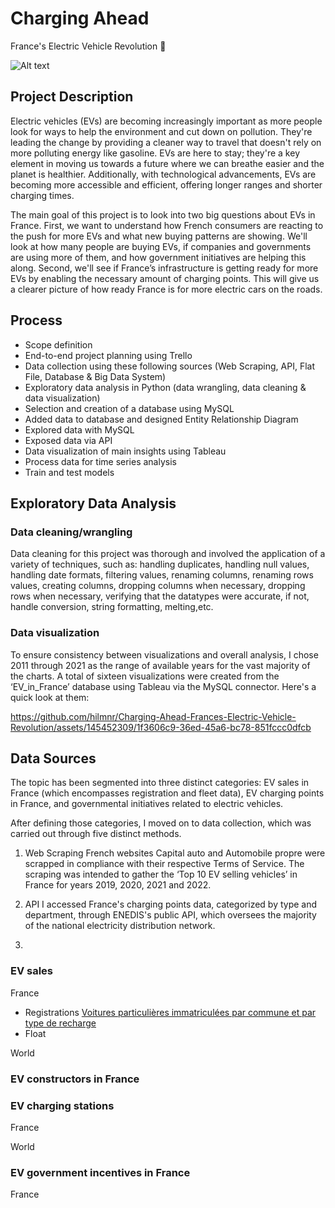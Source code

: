 # Charging Ahead
France's Electric Vehicle Revolution 🔋

![Alt text](https://github.com/hilmnr/Charging-Ahead-Frances-Electric-Vehicle-Revolution/assets/145452309/b0e3068a-fd01-40f9-bbad-22ba92928917)

## Project Description 
Electric vehicles (EVs) are becoming increasingly important as more people look for ways to help the environment and cut down on pollution. They're leading the change by providing a cleaner way to travel that doesn't rely on more polluting energy like gasoline. EVs are here to stay; they're a key element in moving us towards a future where we can breathe easier and the planet is healthier. Additionally, with technological advancements, EVs are becoming more accessible and efficient, offering longer ranges and shorter charging times.

The main goal of this project is to look into two big questions about EVs in France. First, we want to understand how French consumers are reacting to the push for more EVs and what new buying patterns are showing. We'll look at how many people are buying EVs, if companies and governments are using more of them, and how government initiatives are helping this along. Second, we'll see if France’s infrastructure is getting ready for more EVs by enabling the necessary amount of charging points. This will give us a clearer picture of how ready France is for more electric cars on the roads.

## Process
- Scope definition 
- End-to-end project planning using Trello
- Data collection using these following sources (Web Scraping, API, Flat File, Database & Big Data System)
- Exploratory data analysis in Python (data wrangling, data cleaning & data visualization)
- Selection and creation of a database using MySQL
- Added data to database and designed Entity Relationship Diagram
- Explored data with MySQL
- Exposed data via API
- Data visualization of main insights using Tableau
- Process data for time series analysis
- Train and test models


## Exploratory Data Analysis
### Data cleaning/wrangling
Data cleaning for this project was thorough and involved the application of a variety of techniques, such as: handling duplicates, handling null values, handling date formats, filtering values, renaming columns, renaming rows values, creating columns, dropping columns when necessary, dropping rows when necessary, verifying that the datatypes were accurate, if not, handle conversion, string formatting, melting,etc.

### Data visualization
To ensure consistency between visualizations and overall analysis, I chose 2011 through 2021 as the range of available years for the vast majority of the charts.
A total of sixteen visualizations were created from the ‘EV_in_France’ database using Tableau via the MySQL connector. Here's a quick look at them:


https://github.com/hilmnr/Charging-Ahead-Frances-Electric-Vehicle-Revolution/assets/145452309/1f3606c9-36ed-45a6-bc78-851fccc0dfcb


## Data Sources
The topic has been segmented into three distinct categories: EV sales in France (which encompasses registration and fleet data), EV charging points in France, and governmental initiatives related to electric vehicles.

After defining those categories, I moved on to data collection, which was carried out through five distinct methods.

1. Web Scraping
French websites Capital auto and Automobile propre were scrapped in compliance with their  respective Terms of Service. The scraping was intended to gather the ‘Top 10 EV selling vehicles’ in France for years 2019, 2020, 2021 and 2022. 

2. API
I accessed France's charging points data, categorized by type and department, through ENEDIS's public API, which oversees the majority of the national electricity distribution network. 

3. 

### EV sales 
France
- Registrations [Voitures particulières immatriculées par commune et par type de recharge](https://opendata.agenceore.fr/explore/dataset/voitures-par-commune-par-energie/information/)
- Float
  
World
### EV constructors in France


### EV charging stations 
France

World

### EV government incentives in France
France
